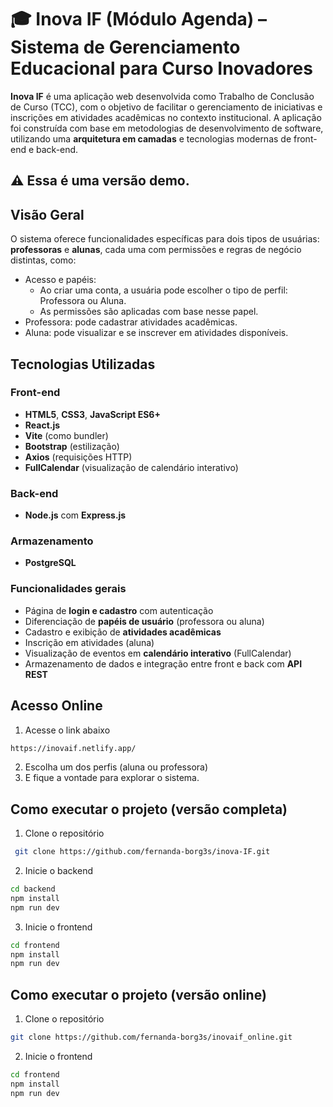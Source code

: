# 🎓 Inova IF (Módulo Agenda) – Sistema de Gerenciamento Educacional para Curso Inovadores

**Inova IF** é uma aplicação web desenvolvida como Trabalho de Conclusão de Curso (TCC), com o objetivo de facilitar o gerenciamento de iniciativas e inscrições em atividades acadêmicas no contexto institucional. A aplicação foi construída com base em metodologias de desenvolvimento de software, utilizando uma **arquitetura em camadas** e tecnologias modernas de front-end e back-end.
## ⚠️ Essa é uma versão demo.

## Visão Geral

O sistema oferece funcionalidades específicas para dois tipos de usuárias: **professoras** e **alunas**, cada uma com permissões e regras de negócio distintas, como:

- Acesso e papéis:
  - Ao criar uma conta, a usuária pode escolher o tipo de perfil: Professora ou Aluna.
  - As permissões são aplicadas com base nesse papel.
- Professora: pode cadastrar atividades acadêmicas.
- Aluna: pode visualizar e se inscrever em atividades disponíveis.

## Tecnologias Utilizadas

### Front-end

- **HTML5**, **CSS3**, **JavaScript ES6+**
- **React.js**
- **Vite** (como bundler)
- **Bootstrap** (estilização)
- **Axios** (requisições HTTP)
- **FullCalendar** (visualização de calendário interativo)

### Back-end

- **Node.js** com **Express.js**

### Armazenamento 

- **PostgreSQL**

### Funcionalidades gerais

- Página de **login e cadastro** com autenticação
- Diferenciação de **papéis de usuário** (professora ou aluna)
- Cadastro e exibição de **atividades acadêmicas**
- Inscrição em atividades (aluna)
- Visualização de eventos em **calendário interativo** (FullCalendar)
- Armazenamento de dados e integração entre front e back com **API REST**

## Acesso Online
1. Acesse o link abaixo
```bash
https://inovaif.netlify.app/
```
2. Escolha um dos perfis (aluna ou professora)
3. E fique a vontade para explorar o sistema.

## Como executar o projeto (versão completa)
1. Clone o repositório
```bash
 git clone https://github.com/fernanda-borg3s/inova-IF.git
```
2. Inicie o backend
```bash
cd backend
npm install
npm run dev
```
3. Inicie o frontend
```bash
cd frontend
npm install
npm run dev
```

## Como executar o projeto (versão online)
1. Clone o repositório
```bash
git clone https://github.com/fernanda-borg3s/inovaif_online.git
```
2. Inicie o frontend
```bash
cd frontend
npm install
npm run dev
```
